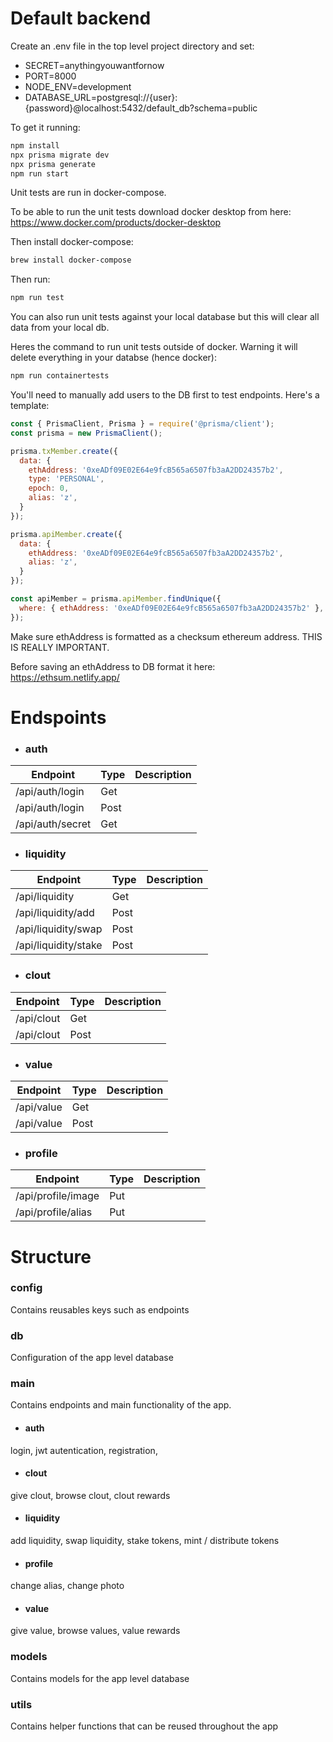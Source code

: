 # Default backend

Create an .env file in the top level project directory and set:
* SECRET=anythingyouwantfornow
* PORT=8000
* NODE_ENV=development
* DATABASE_URL=postgresql://{user}:{password}@localhost:5432/default_db?schema=public


To get it running:
```bash
npm install
npx prisma migrate dev
npx prisma generate
npm run start
```

Unit tests are run in docker-compose. 

To be able to run the unit tests download docker desktop from here:
https://www.docker.com/products/docker-desktop

Then install docker-compose:
```bash
brew install docker-compose
```

Then run:
```bash
npm run test
```


You can also run unit tests against your local database but this will clear all data
from your local db.

Heres the command to run unit tests outside of docker. Warning it will delete everything in
your databse (hence docker):
```bash
npm run containertests
```


You'll need to manually add users to the DB first to test endpoints. Here's a template:
```javascript
const { PrismaClient, Prisma } = require('@prisma/client');
const prisma = new PrismaClient();

prisma.txMember.create({
  data: {
    ethAddress: '0xeADf09E02E64e9fcB565a6507fb3aA2DD24357b2',
    type: 'PERSONAL',
    epoch: 0,
    alias: 'z',
  }
});

prisma.apiMember.create({
  data: {
    ethAddress: '0xeADf09E02E64e9fcB565a6507fb3aA2DD24357b2',
    alias: 'z',
  }
});

const apiMember = prisma.apiMember.findUnique({
  where: { ethAddress: '0xeADf09E02E64e9fcB565a6507fb3aA2DD24357b2' },
});
```

Make sure ethAddress is formatted as a checksum ethereum address. THIS IS REALLY IMPORTANT.

Before saving an ethAddress to DB format it here:
https://ethsum.netlify.app/


# Endspoints
- ### auth
| Endpoint  | Type | Description
| ------------- | ------------- | ------------- |
| /api/auth/login  | Get  |   |
| /api/auth/login  | Post  |   |
| /api/auth/secret  | Get  |   |

- ### liquidity
| Endpoint  | Type | Description
| ------------- | ------------- | ------------- |
| /api/liquidity  | Get  |   |
| /api/liquidity/add  | Post  |   |
| /api/liquidity/swap  | Post  |   |
| /api/liquidity/stake  | Post  |   |

- ### clout
| Endpoint  | Type | Description
| ------------- | ------------- | ------------- |
| /api/clout  | Get  |   |
| /api/clout  | Post  |   |

- ### value
| Endpoint  | Type | Description
| ------------- | ------------- | ------------- |
| /api/value  | Get  |   |
| /api/value  | Post  |   |

- ### profile
| Endpoint  | Type | Description
| ------------- | ------------- | ------------- |
| /api/profile/image  | Put  |   |
| /api/profile/alias  | Put  |   |


# Structure
### config
Contains reusables keys such as endpoints
### db
Configuration of the app level database
### main
Contains endpoints and main functionality of the app.
- #### auth
login, jwt autentication, registration, 
- #### clout
give clout, browse clout, clout rewards
- #### liquidity
add liquidity, swap liquidity, stake tokens, mint / distribute tokens
- #### profile
change alias, change photo
- #### value
give value, browse values, value rewards

### models
Contains models for the app level database

### utils
Contains helper functions that can be reused throughout the app
